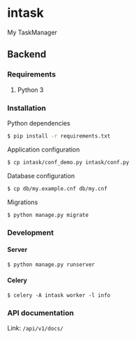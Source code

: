 # intask
My TaskManager

## Backend
### Requirements
1. Python 3

### Installation
Python dependencies
```bash
$ pip install -r requirements.txt
```
Application configuration
```bash
$ cp intask/conf_demo.py intask/conf.py
```
Database configuration
```bash
$ cp db/my.example.cnf db/my.cnf
```
Migrations
```bash
$ python manage.py migrate
```
### Development 
#### Server
```bash
$ python manage.py runserver
```
#### Celery
```
$ celery -A intask worker -l info
```
### API documentation
Link: `/api/v1/docs/`
